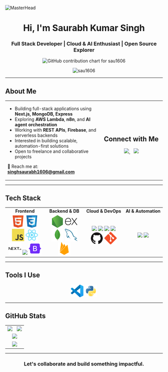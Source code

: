 ![MasterHead](https://www.pramukhdigital.com/wp-content/uploads/2018/07/New-PNC-Animated-Banners.gif)

<h1 align="center">Hi, I'm Saurabh Kumar Singh</h1>
<h3 align="center">Full Stack Developer | Cloud & AI Enthusiast | Open Source Explorer</h3>

<p align="center">
  <img src="https://ghchart.rshah.org/00cc00/sau1606" alt="GitHub contribution chart for sau1606" />
</p>

<p align="center">
  <img src="https://komarev.com/ghpvc/?username=sau1606&label=Profile%20views&color=0e75b6&style=flat" alt="sau1606" />
</p>

---

## About Me

<table>
<tr>
<td width="60%">

- Building full-stack applications using **Next.js, MongoDB, Express**
- Exploring **AWS Lambda**, **n8n**, and **AI agent orchestration**
- Working with **REST APIs**, **Firebase**, and serverless backends
- Interested in building scalable, automation-first solutions
- Open to freelance and collaborative projects

📩 Reach me at: **singhsaurabh1606@gmail.com**

</td>
<td align="center">

## Connect with Me

<a href="https://linkedin.com/in/saurabh-kumar-singh-6314ba259/" target="_blank">
  <img src="https://cdn.jsdelivr.net/gh/devicons/devicon/icons/linkedin/linkedin-original.svg" width="40" />
</a>&nbsp;&nbsp;
<a href="https://instagram.com/im_a_rathore" target="_blank">
  <img src="https://raw.githubusercontent.com/rahuldkjain/github-profile-readme-generator/master/src/images/icons/Social/instagram.svg" width="40" />
</a>

</td>
</tr>
</table>

---

## Tech Stack

<table>
  <tr>
    <td align="center" width="25%"><strong>Frontend</strong></td>
    <td align="center" width="25%"><strong>Backend & DB</strong></td>
    <td align="center" width="25%"><strong>Cloud & DevOps</strong></td>
    <td align="center" width="25%"><strong>AI & Automation</strong></td>
  </tr>
  <tr>
    <td align="center">
      <img src="https://raw.githubusercontent.com/devicons/devicon/master/icons/html5/html5-original.svg" width="40"/>
      <img src="https://raw.githubusercontent.com/devicons/devicon/master/icons/css3/css3-original.svg" width="40"/>
      <img src="https://raw.githubusercontent.com/devicons/devicon/master/icons/javascript/javascript-original.svg" width="40"/>
      <img src="https://raw.githubusercontent.com/devicons/devicon/master/icons/react/react-original.svg" width="40"/>
      <img src="https://raw.githubusercontent.com/devicons/devicon/master/icons/nextjs/nextjs-original-wordmark.svg" width="40"/>
      <img src="https://www.vectorlogo.zone/logos/tailwindcss/tailwindcss-icon.svg" width="40"/>
      <img src="https://raw.githubusercontent.com/devicons/devicon/master/icons/bootstrap/bootstrap-plain.svg" width="40"/>
    </td>
    <td align="center">
      <img src="https://raw.githubusercontent.com/devicons/devicon/master/icons/nodejs/nodejs-original.svg" width="40"/>
      <img src="https://raw.githubusercontent.com/devicons/devicon/master/icons/express/express-original.svg" width="40"/>
      <img src="https://raw.githubusercontent.com/devicons/devicon/master/icons/mongodb/mongodb-original.svg" width="40"/>
      <img src="https://raw.githubusercontent.com/devicons/devicon/master/icons/mysql/mysql-original.svg" width="40"/>
      <img src="https://raw.githubusercontent.com/devicons/devicon/master/icons/firebase/firebase-plain.svg" width="40"/>
    </td>
    <td align="center">
      <img src="https://cdn.jsdelivr.net/gh/devicons/devicon/icons/amazonwebservices/amazonwebservices-original.svg" width="40"/>
      <img src="https://www.vectorlogo.zone/logos/aws_lambda/aws_lambda-icon.svg" width="40"/>
      <img src="https://www.vectorlogo.zone/logos/docker/docker-icon.svg" width="40"/>
      <img src="https://www.vectorlogo.zone/logos/terraformio/terraformio-icon.svg" width="40"/>
      <img src="https://raw.githubusercontent.com/devicons/devicon/master/icons/github/github-original.svg" width="40"/>
      <img src="https://raw.githubusercontent.com/devicons/devicon/master/icons/git/git-original.svg" width="40"/>
    </td>
    <td align="center">
      <img src="https://upload.wikimedia.org/wikipedia/commons/4/4b/OpenAI_Logo.svg" width="40"/>
      <img src="https://n8n.io/images/logo-small.svg" width="40"/>
    </td>
  </tr>
</table>

---

## Tools I Use

<p align="center">
  <img src="https://raw.githubusercontent.com/devicons/devicon/master/icons/vscode/vscode-original.svg" width="40"/>
  <img src="https://raw.githubusercontent.com/devicons/devicon/master/icons/python/python-original.svg" width="40"/>
</p>

---

## GitHub Stats

<table align="center">
  <tr>
    <td align="center">
      <img src="https://github-readme-stats.vercel.app/api?username=sau1606&show_icons=true&theme=react" />
    </td>
    <td align="center">
      <img src="https://github-readme-streak-stats.herokuapp.com/?user=sau1606&theme=react" />
    </td>
  </tr>
  <tr>
    <td align="center" colspan="2">
      <img src="https://github-readme-stats.vercel.app/api/top-langs/?username=sau1606&layout=compact&theme=react" />
    </td>
  </tr>
  <tr>
    <td align="center" colspan="2">
      <img src="https://github-profile-trophy.vercel.app/?username=sau1606&theme=onedark&no-frame=true&no-bg=true&margin-w=4" />
    </td>
  </tr>
 
</table>

---

<h3 align="center">Let's collaborate and build something impactful.</h3>
